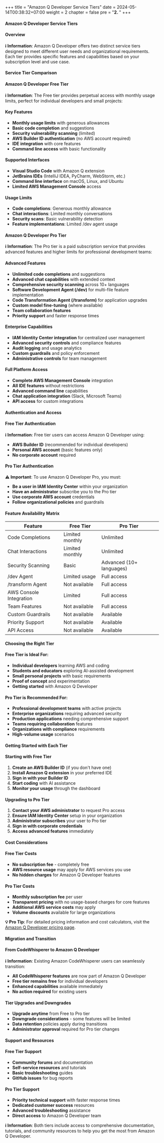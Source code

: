 +++
title = "Amazon Q Developer Service Tiers"
date = 2024-05-14T00:38:32+07:00
weight = 2
chapter = false
pre = "<b>2. </b>"
+++

#### Amazon Q Developer Service Tiers

#### Overview

**ℹ️ Information**: Amazon Q Developer offers two distinct service tiers designed to meet different user needs and organizational requirements. Each tier provides specific features and capabilities based on your subscription level and use case.

#### Service Tier Comparison

#### Amazon Q Developer Free Tier

**ℹ️ Information**: The Free tier provides perpetual access with monthly usage limits, perfect for individual developers and small projects:

#### Key Features
- **Monthly usage limits** with generous allowances
- **Basic code completion** and suggestions
- **Security vulnerability scanning** (limited)
- **AWS Builder ID authentication** (no AWS account required)
- **IDE integration** with core features
- **Command line access** with basic functionality

#### Supported Interfaces
- **Visual Studio Code** with Amazon Q extension
- **JetBrains IDEs** (IntelliJ IDEA, PyCharm, WebStorm, etc.)
- **Command line interface** on macOS, Linux, and Ubuntu
- **Limited AWS Management Console** access

#### Usage Limits
- **Code completions**: Generous monthly allowance
- **Chat interactions**: Limited monthly conversations
- **Security scans**: Basic vulnerability detection
- **Feature implementations**: Limited /dev agent usage

#### Amazon Q Developer Pro Tier

**ℹ️ Information**: The Pro tier is a paid subscription service that provides advanced features and higher limits for professional development teams:

#### Advanced Features
- **Unlimited code completions** and suggestions
- **Advanced chat capabilities** with extended context
- **Comprehensive security scanning** across 10+ languages
- **Software Development Agent (/dev)** for multi-file feature implementation
- **Code Transformation Agent (/transform)** for application upgrades
- **Custom model fine-tuning** (where available)
- **Team collaboration features**
- **Priority support** and faster response times

#### Enterprise Capabilities
- **IAM Identity Center integration** for centralized user management
- **Advanced security controls** and compliance features
- **Audit logging** and usage analytics
- **Custom guardrails** and policy enforcement
- **Administrative controls** for team management

#### Full Platform Access
- **Complete AWS Management Console** integration
- **All IDE features** without restrictions
- **Advanced command line** capabilities
- **Chat application integration** (Slack, Microsoft Teams)
- **API access** for custom integrations
#### Authentication and Access

#### Free Tier Authentication
**ℹ️ Information**: Free tier users can access Amazon Q Developer using:
- **AWS Builder ID** (recommended for individual developers)
- **Personal AWS account** (basic features only)
- **No corporate account** required

#### Pro Tier Authentication
**⚠️ Important**: To use Amazon Q Developer Pro, you must:
- **Be a user in IAM Identity Center** within your organization
- **Have an administrator** subscribe you to the Pro tier
- **Use corporate AWS account** credentials
- **Follow organizational policies** and guardrails

#### Feature Availability Matrix

| Feature | Free Tier | Pro Tier |
|---------|-----------|----------|
| Code Completions | Limited monthly | Unlimited |
| Chat Interactions | Limited monthly | Unlimited |
| Security Scanning | Basic | Advanced (10+ languages) |
| /dev Agent | Limited usage | Full access |
| /transform Agent | Not available | Full access |
| AWS Console Integration | Limited | Full access |
| Team Features | Not available | Full access |
| Custom Guardrails | Not available | Available |
| Priority Support | Not available | Available |
| API Access | Not available | Available |

#### Choosing the Right Tier

#### Free Tier is Ideal For:
- **Individual developers** learning AWS and coding
- **Students and educators** exploring AI-assisted development
- **Small personal projects** with basic requirements
- **Proof of concept** and experimentation
- **Getting started** with Amazon Q Developer

#### Pro Tier is Recommended For:
- **Professional development teams** with active projects
- **Enterprise organizations** requiring advanced security
- **Production applications** needing comprehensive support
- **Teams requiring collaboration** features
- **Organizations with compliance** requirements
- **High-volume usage** scenarios

#### Getting Started with Each Tier

#### Starting with Free Tier
1. **Create an AWS Builder ID** (if you don't have one)
2. **Install Amazon Q extension** in your preferred IDE
3. **Sign in with your Builder ID**
4. **Start coding** with AI assistance
5. **Monitor your usage** through the dashboard

#### Upgrading to Pro Tier
1. **Contact your AWS administrator** to request Pro access
2. **Ensure IAM Identity Center** setup in your organization
3. **Administrator subscribes** your user to Pro tier
4. **Sign in with corporate credentials**
5. **Access advanced features** immediately

#### Cost Considerations

#### Free Tier Costs
- **No subscription fee** - completely free
- **AWS resource usage** may apply for AWS services you use
- **No hidden charges** for Amazon Q Developer features

#### Pro Tier Costs
- **Monthly subscription fee** per user
- **Transparent pricing** with no usage-based charges for core features
- **Additional AWS service costs** may apply
- **Volume discounts** available for large organizations

**💡 Pro Tip**: For detailed pricing information and cost calculators, visit the [Amazon Q Developer pricing page](https://aws.amazon.com/q/developer/pricing).

#### Migration and Transition

#### From CodeWhisperer to Amazon Q Developer
**ℹ️ Information**: Existing Amazon CodeWhisperer users can seamlessly transition:
- **All CodeWhisperer features** are now part of Amazon Q Developer
- **Free tier remains free** for individual developers
- **Enhanced capabilities** available immediately
- **No action required** for existing users

#### Tier Upgrades and Downgrades
- **Upgrade anytime** from Free to Pro tier
- **Downgrade considerations** - some features will be limited
- **Data retention** policies apply during transitions
- **Administrator approval** required for Pro tier changes

#### Support and Resources

#### Free Tier Support
- **Community forums** and documentation
- **Self-service resources** and tutorials
- **Basic troubleshooting** guides
- **GitHub issues** for bug reports

#### Pro Tier Support
- **Priority technical support** with faster response times
- **Dedicated customer success** resources
- **Advanced troubleshooting** assistance
- **Direct access** to Amazon Q Developer team

**ℹ️ Information**: Both tiers include access to comprehensive documentation, tutorials, and community resources to help you get the most from Amazon Q Developer.
